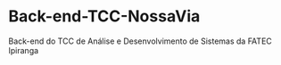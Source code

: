 # Back-end-TCC-NossaVia
Back-end do TCC de Análise e Desenvolvimento de Sistemas da FATEC Ipiranga 
